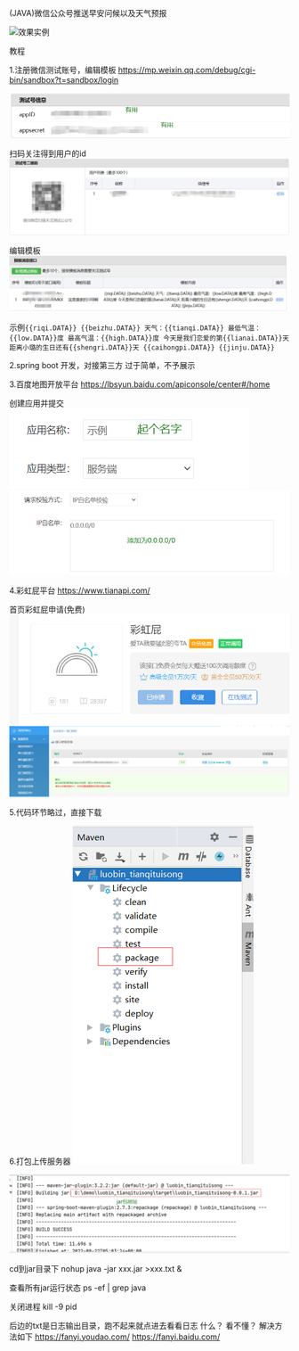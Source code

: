 (JAVA)微信公众号推送早安问候以及天气预报

![效果实例](https://foruda.gitee.com/images/1661114032200050862/1.png "1.png")

教程

1.注册微信测试账号，编辑模板
https://mp.weixin.qq.com/debug/cgi-bin/sandbox?t=sandbox/login

![微信测试平台](src/main/resources/img/2.png)

扫码关注得到用户的id
![输入图片说明](src/main/resources/img/3.png)

编辑模板
![输入图片说明](src/main/resources/img/4.png)

示例`{{riqi.DATA}} {{beizhu.DATA}} 天气：{{tianqi.DATA}} 最低气温：{{low.DATA}}度 最高气温：{{high.DATA}}度 今天是我们恋爱的第{{lianai.DATA}}天 距离小璐的生日还有{{shengri.DATA}}天 {{caihongpi.DATA}} {{jinju.DATA}}`

2.spring boot 开发，对接第三方
过于简单，不予展示

3.百度地图开放平台
https://lbsyun.baidu.com/apiconsole/center#/home

创建应用并提交
![输入图片说明](src/main/resources/img/5.png)
![输入图片说明](src/main/resources/img/6.png)

4.彩虹屁平台
https://www.tianapi.com/

首页彩虹屁申请(免费)
![输入图片说明](src/main/resources/img/7.png)
![输入图片说明](src/main/resources/img/8.png)

5.代码环节略过，直接下载

6.打包上传服务器 
![输入图片说明](src/main/resources/img/9.png)

![输入图片说明](src/main/resources/img/10.png)

cd到jar目录下
nohup java -jar xxx.jar >xxx.txt &

查看所有jar运行状态
ps -ef | grep java

关闭进程
kill -9 pid

后边的txt是日志输出目录，跑不起来就点进去看看日志
什么？ 看不懂？ 解决方法如下
https://fanyi.youdao.com/
https://fanyi.baidu.com/